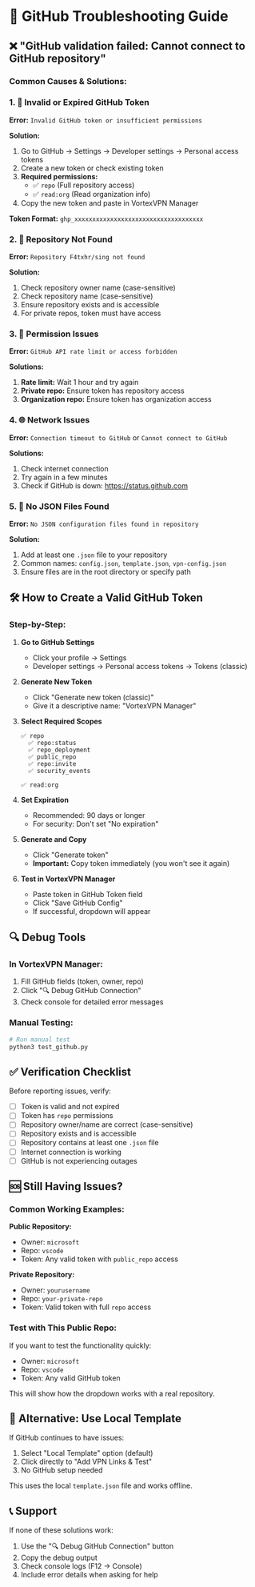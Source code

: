 # 🔧 GitHub Troubleshooting Guide

## ❌ "GitHub validation failed: Cannot connect to GitHub repository"

### Common Causes & Solutions:

### 1. 🔑 **Invalid or Expired GitHub Token**
**Error:** `Invalid GitHub token or insufficient permissions`

**Solution:**
1. Go to GitHub → Settings → Developer settings → Personal access tokens
2. Create a new token or check existing token
3. **Required permissions:**
   - ✅ `repo` (Full repository access)
   - ✅ `read:org` (Read organization info)
4. Copy the new token and paste in VortexVPN Manager

**Token Format:** `ghp_xxxxxxxxxxxxxxxxxxxxxxxxxxxxxxxxxxxx`

### 2. 📁 **Repository Not Found**
**Error:** `Repository F4txhr/sing not found`

**Solution:**
1. Check repository owner name (case-sensitive)
2. Check repository name (case-sensitive)
3. Ensure repository exists and is accessible
4. For private repos, token must have access

### 3. 🚫 **Permission Issues**
**Error:** `GitHub API rate limit or access forbidden`

**Solutions:**
1. **Rate limit:** Wait 1 hour and try again
2. **Private repo:** Ensure token has repository access
3. **Organization repo:** Ensure token has organization access

### 4. 🌐 **Network Issues**
**Error:** `Connection timeout to GitHub` or `Cannot connect to GitHub`

**Solutions:**
1. Check internet connection
2. Try again in a few minutes
3. Check if GitHub is down: https://status.github.com

### 5. 📄 **No JSON Files Found**
**Error:** `No JSON configuration files found in repository`

**Solution:**
1. Add at least one `.json` file to your repository
2. Common names: `config.json`, `template.json`, `vpn-config.json`
3. Ensure files are in the root directory or specify path

## 🛠️ **How to Create a Valid GitHub Token**

### Step-by-Step:
1. **Go to GitHub Settings**
   - Click your profile → Settings
   - Developer settings → Personal access tokens → Tokens (classic)

2. **Generate New Token**
   - Click "Generate new token (classic)"
   - Give it a descriptive name: "VortexVPN Manager"

3. **Select Required Scopes**
   ```
   ✅ repo
     ✅ repo:status
     ✅ repo_deployment
     ✅ public_repo
     ✅ repo:invite
     ✅ security_events
   
   ✅ read:org
   ```

4. **Set Expiration**
   - Recommended: 90 days or longer
   - For security: Don't set "No expiration"

5. **Generate and Copy**
   - Click "Generate token"
   - **Important:** Copy token immediately (you won't see it again)

6. **Test in VortexVPN Manager**
   - Paste token in GitHub Token field
   - Click "Save GitHub Config"
   - If successful, dropdown will appear

## 🔍 **Debug Tools**

### In VortexVPN Manager:
1. Fill GitHub fields (token, owner, repo)
2. Click "🔍 Debug GitHub Connection"
3. Check console for detailed error messages

### Manual Testing:
```bash
# Run manual test
python3 test_github.py
```

## ✅ **Verification Checklist**

Before reporting issues, verify:

- [ ] Token is valid and not expired
- [ ] Token has `repo` permissions
- [ ] Repository owner/name are correct (case-sensitive)
- [ ] Repository exists and is accessible
- [ ] Repository contains at least one `.json` file
- [ ] Internet connection is working
- [ ] GitHub is not experiencing outages

## 🆘 **Still Having Issues?**

### Common Working Examples:

**Public Repository:**
- Owner: `microsoft`
- Repo: `vscode`
- Token: Any valid token with `public_repo` access

**Private Repository:**
- Owner: `yourusername`
- Repo: `your-private-repo`
- Token: Valid token with full `repo` access

### Test with This Public Repo:
If you want to test the functionality quickly:
- Owner: `microsoft`
- Repo: `vscode`
- Token: Any valid GitHub token

This will show how the dropdown works with a real repository.

## 🔄 **Alternative: Use Local Template**

If GitHub continues to have issues:
1. Select "Local Template" option (default)
2. Click directly to "Add VPN Links & Test"
3. No GitHub setup needed

This uses the local `template.json` file and works offline.

## 📞 **Support**

If none of these solutions work:
1. Use the "🔍 Debug GitHub Connection" button
2. Copy the debug output
3. Check console logs (F12 → Console)
4. Include error details when asking for help